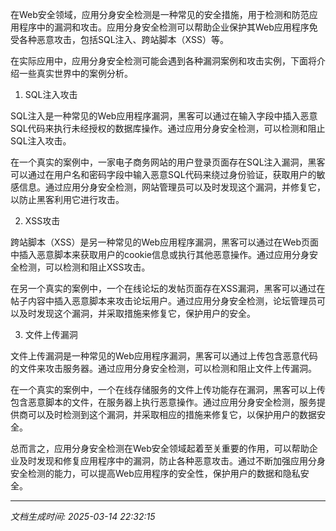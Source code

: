 在Web安全领域，应用分身安全检测是一种常见的安全措施，用于检测和防范应用程序中的漏洞和攻击。应用分身安全检测可以帮助企业保护其Web应用程序免受各种恶意攻击，包括SQL注入、跨站脚本（XSS）等。

在实际应用中，应用分身安全检测可能会遇到各种漏洞案例和攻击实例，下面将介绍一些真实世界中的案例分析。

1. SQL注入攻击

SQL注入是一种常见的Web应用程序漏洞，黑客可以通过在输入字段中插入恶意SQL代码来执行未经授权的数据库操作。通过应用分身安全检测，可以检测和阻止SQL注入攻击。

在一个真实的案例中，一家电子商务网站的用户登录页面存在SQL注入漏洞，黑客可以通过在用户名和密码字段中输入恶意SQL代码来绕过身份验证，获取用户的敏感信息。通过应用分身安全检测，网站管理员可以及时发现这个漏洞，并修复它，以防止黑客利用它进行攻击。

2. XSS攻击

跨站脚本（XSS）是另一种常见的Web应用程序漏洞，黑客可以通过在Web页面中插入恶意脚本来获取用户的cookie信息或执行其他恶意操作。通过应用分身安全检测，可以检测和阻止XSS攻击。

在另一个真实的案例中，一个在线论坛的发帖页面存在XSS漏洞，黑客可以通过在帖子内容中插入恶意脚本来攻击论坛用户。通过应用分身安全检测，论坛管理员可以及时发现这个漏洞，并采取措施来修复它，保护用户的安全。

3. 文件上传漏洞

文件上传漏洞是一种常见的Web应用程序漏洞，黑客可以通过上传包含恶意代码的文件来攻击服务器。通过应用分身安全检测，可以检测和阻止文件上传漏洞。

在一个真实的案例中，一个在线存储服务的文件上传功能存在漏洞，黑客可以上传包含恶意脚本的文件，在服务器上执行恶意操作。通过应用分身安全检测，服务提供商可以及时检测到这个漏洞，并采取相应的措施来修复它，以保护用户的数据安全。

总而言之，应用分身安全检测在Web安全领域起着至关重要的作用，可以帮助企业及时发现和修复应用程序中的漏洞，防止各种恶意攻击。通过不断加强应用分身安全检测的能力，可以提高Web应用程序的安全性，保护用户的数据和隐私安全。

---

*文档生成时间: 2025-03-14 22:32:15*



